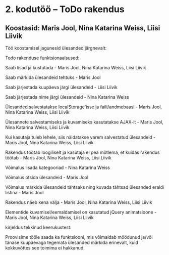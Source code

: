 # 2. kodutöö – ToDo rakendus

## Koostasid: Maris Jool, Nina Katarina Weiss, Liisi Liivik


Töö koostamisel jagunesid ülesanded järgnevalt:

Todo rakenduse funktsionaalsused:

Saab lisad ja kustutada -  Maris Jool, Nina Katarina Weiss, Liisi Liivik

Saab märkida ülesandeid tehtuks - Maris Jool

Saab järjestada kuupäeva järgi ülesandeid - Liisi Liivik

Saab järjestada nime järgi ülesandeid - Nina Katarina Weiss

Ülesanded salvestatakse localStorage'isse ja faili/andmebaasi -  Maris Jool, Nina Katarina Weiss, Liisi Liivik

Ülesannete salvestamiseks ja kuvamiseks kasutatakse AJAX-it -  Maris Jool, Nina Katarina Weiss, Liisi Liivik

Kui kasutaja tuleb lehele, siis näidatakse varem salvestatud ülesandeid -  Maris Jool, Nina Katarina Weiss, Liisi Liivik

Rakendus töötab loogiliselt ja kasutaja ei pea mõtlema, et kuidas rakendus töötab -  Maris Jool, Nina Katarina Weiss, Liisi Liivik

Võimalus lisada kategooriad - Nina Katarina Weiss

Võimalus otsida ülesandeid - Maris Jool

Võimalus märkida ülesandeid tähtsaks ning kuvada tähtsad ülesanded eraldi listina - Maris Jool

Rakendus näeb kena välja -  Maris Jool, Nina Katarina Weiss, Liisi Liivik

Elementide kuvamisel/eemaldamisel on kasutatud jQuery animatsioone -  Maris Jool, Nina Katarina Weiss, Liisi Liivik

kirjeldus tekkinud keerukustest:

Proovisime tööle saada ka funktsiooni, mis võimaldab möödunud ja/või tänase kuupäevaga tegemata ülesanded märkida erinevalt, kuid kokkuvõttes see toimima ei hakkanud.
